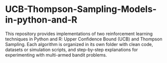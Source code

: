 # UCB-Thompson-Sampling-Models-in-python-and-R
This repository provides implementations of two reinforcement learning techniques in Python and R: Upper Confidence Bound (UCB) and Thompson Sampling. Each algorithm is organized in its own folder with clean code, datasets or simulation scripts, and step-by-step explanations for experimenting with multi-armed bandit problems.
